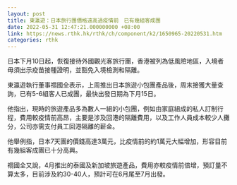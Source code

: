 ```yaml
---
layout: post
title: 東瀛遊：日本旅行團價格遠高過疫情前　已有幾組客成團
date: 2022-05-31 12:47:21.000000000 +08:00
link: https://news.rthk.hk/rthk/ch/component/k2/1650965-20220531.htm
categories: rthk
---
```


日本下月10日起，恢復接待外國觀光客旅行團，香港被列為低風險地區，入境者毋須出示疫苗接種證明，並豁免入境檢測和隔離。

東瀛遊執行董事禤國全表示，上周推出日本旅遊小包團產品後，周末接獲大量查詢，已有5-6組客人已成團，最快出發日期為下月15日。

他指出，現時的旅遊產品多為數人一組的小包團，例如由家庭組成的私人訂制行程，費用較疫情前高昂，主要是涉及回港的隔離費用，以及工作人員成本較少人攤分，公司亦需支付員工回港隔離的薪金。

他舉例指，日本7天團的價錢高達3萬元，比疫情前的約1萬元大幅增加，形容目前有幾組客成團已十分高興。

禤國全又說，4月推出的泰國及新加坡旅遊產品，費用亦較疫情前倍增，預訂量不算太多，目前涉及約30-40人，預計可在6月尾至7月出發。
